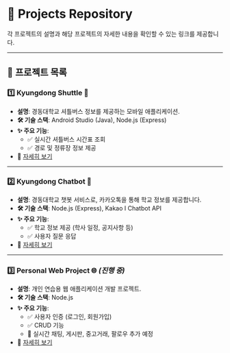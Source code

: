 # 🚀 Projects Repository

각 프로젝트의 설명과 해당 프로젝트의 자세한 내용을 확인할 수 있는 링크를 제공합니다.

---

## 📌 프로젝트 목록

### 1️⃣ Kyungdong Shuttle 🚌
- **설명**: 경동대학교 셔틀버스 정보를 제공하는 모바일 애플리케이션.
- **🛠 기술 스택**: Android Studio (Java), Node.js (Express)
- **✨ 주요 기능**:
  - ✅ 실시간 셔틀버스 시간표 조회
  - ✅ 경로 및 정류장 정보 제공
- 🔗 [자세히 보기](./proj_bus/README.md)

---

### 2️⃣ Kyungdong Chatbot 🤖
- **설명**: 경동대학교 챗봇 서비스로, 카카오톡을 통해 학교 정보를 제공합니다.
- **🛠 기술 스택**: Node.js (Express), Kakao I Chatbot API
- **✨ 주요 기능**:
  - ✅ 학교 정보 제공 (학사 일정, 공지사항 등)
  - ✅ 사용자 질문 응답
- 🔗 [자세히 보기](./proj_chatbot/README.md)

---

### 3️⃣ Personal Web Project 🌐 *(진행 중)*
- **설명**: 개인 연습용 웹 애플리케이션 개발 프로젝트.
- **🛠 기술 스택**: Node.js
- **✨ 주요 기능**:
  - ✅ 사용자 인증 (로그인, 회원가입)
  - ✅ CRUD 기능
  - 🚀 실시간 채팅, 게시판, 중고거래, 팔로우 추가 예정
- 🔗 [자세히 보기](./proj_private/README.md)
